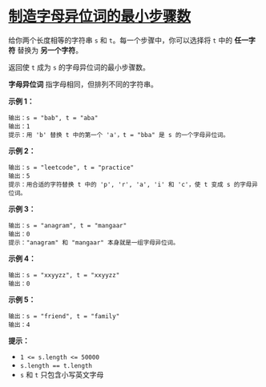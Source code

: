 # [制造字母异位词的最小步骤数](https://leetcode-cn.com/problems/minimum-number-of-steps-to-make-two-strings-anagram/)

给你两个长度相等的字符串 `s` 和 `t`。每一个步骤中，你可以选择将 `t` 中的 **任一字符** 替换为 **另一个字符**。

返回使 `t` 成为 `s` 的字母异位词的最小步骤数。

**字母异位词** 指字母相同，但排列不同的字符串。

 

**示例 1：**

```
输出：s = "bab", t = "aba"
输出：1
提示：用 'b' 替换 t 中的第一个 'a'，t = "bba" 是 s 的一个字母异位词。
```

**示例 2：**

```
输出：s = "leetcode", t = "practice"
输出：5
提示：用合适的字符替换 t 中的 'p', 'r', 'a', 'i' 和 'c'，使 t 变成 s 的字母异位词。
```

**示例 3：**

```
输出：s = "anagram", t = "mangaar"
输出：0
提示："anagram" 和 "mangaar" 本身就是一组字母异位词。 
```

**示例 4：**

```
输出：s = "xxyyzz", t = "xxyyzz"
输出：0
```

**示例 5：**

```
输出：s = "friend", t = "family"
输出：4
```

 

**提示：**

- `1 <= s.length <= 50000`
- `s.length == t.length`
- `s` 和 `t` 只包含小写英文字母
